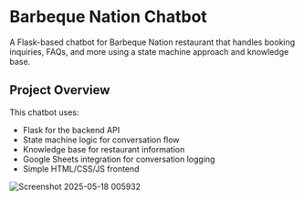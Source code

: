 # Barbeque Nation Chatbot

A Flask-based chatbot for Barbeque Nation restaurant that handles booking inquiries, FAQs, and more using a state machine approach and knowledge base.

## Project Overview

This chatbot uses:
- Flask for the backend API
- State machine logic for conversation flow
- Knowledge base for restaurant information
- Google Sheets integration for conversation logging
- Simple HTML/CSS/JS frontend


![Screenshot 2025-05-18 005932](https://github.com/user-attachments/assets/72478d28-9a6d-444e-abbf-f3630ea38b64)
